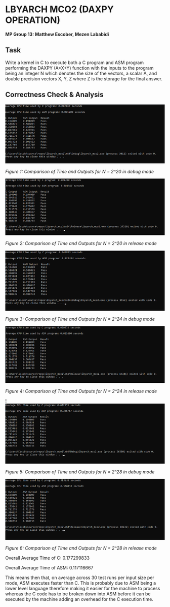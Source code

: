 # LBYARCH MCO2 (DAXPY OPERATION) 
**MP Group 13: Matthew Escober, Mezen Lababidi**

## Task 

Write a kernel in C to execute both a C program and ASM program performing the DAXPY (A*X+Y) function with the inputs to the program being an integer N which denotes the size of the vectors, a scalar A, and double precision vectors X, Y, Z where Z is the storage for the final answer. 

## Correctness Check & Analysis
![2^20](screenshots/n_20_debug.png)

*Figure 1: Comparison of Time and Outputs for N = 2^20 in debug mode*

![2^20](screenshots/n_20_release.png)

*Figure 2: Comparison of Time and Outputs for N = 2^20 in release mode*

![2^24](screenshots/n_24_debug.png)

*Figure 3: Comparison of Time and Outputs for N = 2^24 in debug mode*

![2^24](screenshots/n_24_release.png)

*Figure 4: Comparison of Time and Outputs for N = 2^24 in release mode*

!![2^28](screenshots/n_28_debug.png)

*Figure 5: Comparison of Time and Outputs for N = 2^28 in debug mode*

![2^28](screenshots/n_28_release.png)

*Figure 6: Comparison of Time and Outputs for N = 2^28 in release mode*

Overall Average Time of C: 0.177299833

Overall Average Time of ASM: 0.117116667

This means then that, on average across 30 test runs per input size per mode, ASM executes faster than C. This is probably due to ASM being a lower level language therefore making it easier for the machine to process whereas the C code has to be broken down into ASM before it can be executed by the machine adding an overhead for the C execution time.
